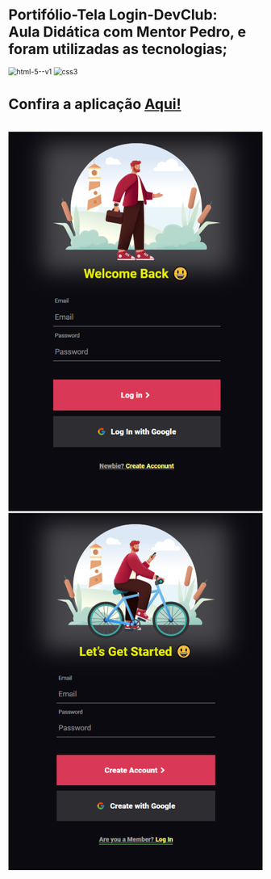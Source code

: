 <h1>Portifólio-Tela Login-DevClub:
<br>Aula Didática com Mentor Pedro, e foram utilizadas as tecnologias;</h1>
<div>
  <img width="48" height="48" src="https://img.icons8.com/color/48/html-5--v1.png" alt="html-5--v1"/>
  <img width="48" height="48" src="https://img.icons8.com/fluency/48/css3.png" alt="css3"/>
</div>

# Confira a aplicação <a href="https://login-app-dev-club-class.netlify.app">Aqui!</a>
<br>
<img src="https://github.com/alx-8914/Portif-lio-Tela-Login-DevClub/blob/main/imagens/Captura%20de%20tela%20log-in.png?raw=true"/>
<img src="https://github.com/alx-8914/Portif-lio-Tela-Login-DevClub/blob/main/imagens/Captura%20de%20tela%20create%20google.png?raw=true"/>

